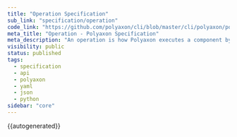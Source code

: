 ```yaml
---
title: "Operation Specification"
sub_link: "specification/operation"
code_link: "https://github.com/polyaxon/cli/blob/master/cli/polyaxon/polyflow/operations/operation.py"
meta_title: "Operation - Polyaxon Specification"
meta_description: "An operation is how Polyaxon executes a component by passing parameters, connections, and a run environment."
visibility: public
status: published
tags:
  - specification
  - api
  - polyaxon
  - yaml
  - json
  - python
sidebar: "core"
---
```


{{autogenerated}}
